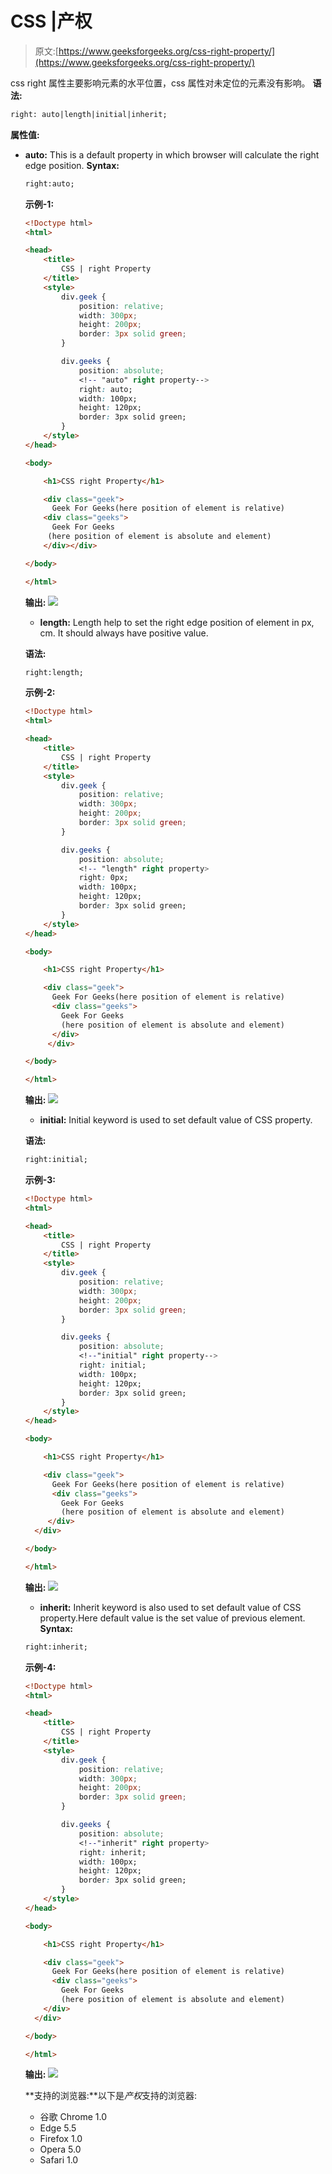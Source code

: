 # CSS |产权

> 原文:[https://www.geeksforgeeks.org/css-right-property/](https://www.geeksforgeeks.org/css-right-property/)

css right 属性主要影响元素的水平位置，css 属性对未定位的元素没有影响。
**语法:**

```html
right: auto|length|initial|inherit;
```

**属性值:**

*   **auto:** This is a default property in which browser will calculate the right edge position.
    **Syntax:**

    ```html
    right:auto;
    ```

    **示例-1:**

    ```html
    <!Doctype html>
    <html>

    <head>
        <title>
            CSS | right Property
        </title>
        <style>
            div.geek {
                position: relative;
                width: 300px;
                height: 200px;
                border: 3px solid green;
            }

            div.geeks {
                position: absolute;
                <!-- "auto" right property--> 
                right: auto;
                width: 100px;
                height: 120px;
                border: 3px solid green;
            }
        </style>
    </head>

    <body>

        <h1>CSS right Property</h1>

        <div class="geek">
          Geek For Geeks(here position of element is relative)
        <div class="geeks">
          Geek For Geeks
         (here position of element is absolute and element)
        </div></div>

    </body>

    </html>
    ```

    **输出:**
    ![](img/c35cff2f8b20c179106cbe9f4b50d5ca.png)

    *   **length:** Length help to set the right edge position of element in px, cm. It should always have positive value.

    **语法:**

    ```html
    right:length;
    ```

    **示例-2:**

    ```html
    <!Doctype html>
    <html>

    <head>
        <title>
            CSS | right Property
        </title>
        <style>
            div.geek {
                position: relative;
                width: 300px;
                height: 200px;
                border: 3px solid green;
            }

            div.geeks {
                position: absolute;
                <!-- "length" right property>
                right: 0px;
                width: 100px;
                height: 120px;
                border: 3px solid green;
            }
        </style>
    </head>

    <body>

        <h1>CSS right Property</h1>

        <div class="geek">
          Geek For Geeks(here position of element is relative)
          <div class="geeks">
            Geek For Geeks
            (here position of element is absolute and element)
          </div>
         </div>

    </body>

    </html>
    ```

    **输出:**
    ![](img/07c595a2fafb2f8e3714ba442909c4f9.png)

    *   **initial:** Initial keyword is used to set default value of CSS property.

    **语法:**

    ```html
    right:initial;
    ```

    **示例-3:**

    ```html
    <!Doctype html>
    <html>

    <head>
        <title>
            CSS | right Property
        </title>
        <style>
            div.geek {
                position: relative;
                width: 300px;
                height: 200px;
                border: 3px solid green;
            }

            div.geeks {
                position: absolute;
                <!--"initial" right property--> 
                right: initial;
                width: 100px;
                height: 120px;
                border: 3px solid green;
            }
        </style>
    </head>

    <body>

        <h1>CSS right Property</h1>

        <div class="geek">
          Geek For Geeks(here position of element is relative)
          <div class="geeks">
            Geek For Geeks
            (here position of element is absolute and element)
         </div>
      </div>

    </body>

    </html>
    ```

    **输出:**
    ![](img/dc00a7db03160674b5dbe158f29a4b58.png)

    *   **inherit:** Inherit keyword is also used to set default value of CSS property.Here default value is the set value of previous element.
    **Syntax:**

    ```html
    right:inherit;
    ```

    **示例-4:**

    ```html
    <!Doctype html>
    <html>

    <head>
        <title>
            CSS | right Property
        </title>
        <style>
            div.geek {
                position: relative;
                width: 300px;
                height: 200px;
                border: 3px solid green;
            }

            div.geeks {
                position: absolute;
                <!--"inherit" right property>
                right: inherit;
                width: 100px;
                height: 120px;
                border: 3px solid green;
            }
        </style>
    </head>

    <body>

        <h1>CSS right Property</h1>

        <div class="geek">
          Geek For Geeks(here position of element is relative)
          <div class="geeks">
            Geek For Geeks
            (here position of element is absolute and element)
        </div>
      </div>

    </body>

    </html>
    ```

    **输出:**
    ![](img/dc00a7db03160674b5dbe158f29a4b58.png)

    **支持的浏览器:**以下是*产权*支持的浏览器:

    *   谷歌 Chrome 1.0
    *   Edge 5.5
    *   Firefox 1.0
    *   Opera 5.0
    *   Safari 1.0